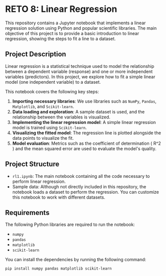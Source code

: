 # RETO 8: Linear Regression 

This repository contains a Jupyter notebook that implements a linear regression solution using Python and popular scientific libraries. The main objective of this project is to provide a basic introduction to linear regression, showing the steps to fit a line to a dataset.

## Project Description

Linear regression is a statistical technique used to model the relationship between a dependent variable (response) and one or more independent variables (predictors). In this project, we explore how to fit a simple linear model (one independent variable) to a dataset.

This notebook covers the following key steps:
1. **Importing necessary libraries**: We use libraries such as `NumPy`, `Pandas`, `Matplotlib`, and `Scikit-learn`.
2. **Data loading and exploration**: A sample dataset is used, and the relationship between the variables is visualized.
3. **Implementing the linear regression model**: A simple linear regression model is trained using `Scikit-learn`.
4. **Visualizing the fitted model**: The regression line is plotted alongside the data points to visualize the fit.
5. **Model evaluation**: Metrics such as the coefficient of determination \( R^2 \) and the mean squared error are used to evaluate the model's quality.

## Project Structure

- `rl1.ipynb`: The main notebook containing all the code necessary to perform linear regression.
- Sample data: Although not directly included in this repository, the notebook loads a dataset to perform the regression. You can customize this notebook to work with different datasets.

## Requirements

The following Python libraries are required to run the notebook:

- `numpy`
- `pandas`
- `matplotlib`
- `scikit-learn`

You can install the dependencies by running the following command:

```bash
pip install numpy pandas matplotlib scikit-learn
```
